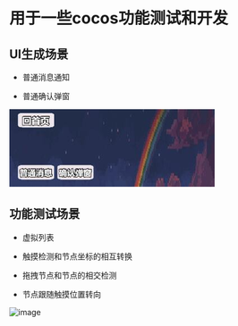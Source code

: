 # 用于一些cocos功能测试和开发

## UI生成场景
- 普通消息通知

- 普通确认弹窗

![image](https://github.com/RYQ-A-Q/rsLearn/raw/master/img/uiScene.jpg)

## 功能测试场景
- 虚拟列表

- 触摸检测和节点坐标的相互转换

- 拖拽节点和节点的相交检测

- 节点跟随触摸位置转向

![image](https://github.com/RYQ-A-Q/rsLearn/raw/master/img/funScene.jpg.jpg)

  
